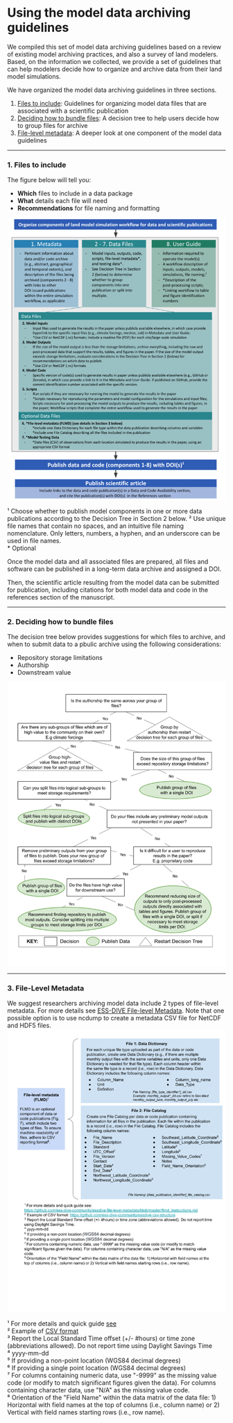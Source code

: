# Using the model data archiving guidelines

We compiled this set of model data archiving guidelines based on a review of existing model archiving practices, and also a survey of land modelers. Based, on the information we collected, we provide a set of guidelines that can help modelers decide how to organize and archive data from their land model simulations.

We have organized the model data archiving guidelines in three sections.  
1. [Files to include](#1-files-to-include): Guidelines for organizing model data files that are associated with a scientific publication  
2. [Deciding how to bundle files](#2-deciding-how-to-bundle-files): A decision tree to help users decide how to group files for archive
3. [File-level metadata](#3-file-level-metadata): A deeper look at one component of the model data guidelines  

---

### 1. Files to include  

The figure below will tell you:  
- **Which** files to include in a data package
- **What** details each file will need
- **Recommendations** for file naming and formatting

![Recommended guidelines for publicly archiving land model data and code associated with journal articles to enhance their usability and enable data synthesis. (image from Simmonds et al 2021)](https://github.com/ess-dive-community/essdive-model-data-archiving-guidelines/blob/main/Model%20Data%20Guidelines%20Diagram.png)

&#185; Choose whether to publish model components in one or more data publications according to the Decision Tree in Section 2 below.
&#178; Use unique file names that contain no spaces, and an intuitive file naming nomenclature. Only letters, numbers, a hyphen, and an underscore can be used in file names.  
&#42; Optional

Once the model data and all associated files are prepared, all files and software can be published in a long-term data archive and assigned a DOI. 

Then, the scientific article resulting from the model data can be submitted for publication, including citations for both model data and code in the references section of the manuscript.

---  
### 2. Deciding how to bundle files  

The decision tree below provides suggestions for which files to archive, and when to submit data to a pbulic archive using the following considerations:  
- Repository storage limitations
- Authorship
- Downstream value

![Decision tree](https://github.com/ess-dive-community/essdive-model-data-archiving-guidelines/blob/main/Model%20Data%20Guidelines%20-%20Decision%20tree.png)

--- 
### 3. File-Level Metadata   

We suggest researchers archiving model data include 2 types of file-level metadata. For more details see [ESS-DIVE File-level Metadata](https://github.com/ess-dive-community/essdive-file-level-metadata). Note that one possible option is to use ncdump to create a metadata CSV file for NetCDF and HDF5 files. 
![File-level metadata](https://github.com/ess-dive-community/essdive-model-data-archiving-guidelines/blob/main/Model%20Data%20Guidelines%20-%20FLMD.png)  

&#185; For more details and quick guide [see](https://github.com/ess-dive-community/essdive-file-level-metadata/blob/master/flmd_instructions.md)  
&#178; Example of [CSV format](https://github.com/ess-dive-community/essdive-csv-structure)  
&#179; Report the Local Standard Time offset (+/- #hours) or time zone (abbreviations allowed). Do not report time using Daylight Savings Time  
&#8308; yyyy-mm-dd  
&#8309; If providing a non-point location (WGS84 decimal degrees)  
&#8310; If providing a single point location (WGS84 decimal degrees)  
&#8311; For columns containing numeric data, use "-9999" as the missing value code (or modify to match significant figures given the data). For columns containing character data, use "N/A" as the missing value code.  
&#8312; Orientation of the "Field Name" within the data matrix of the data file: 1) Horizontal with field names at the top of columns (i.e., column name) or 2) Vertical with field names starting rows (i.e., row name).

